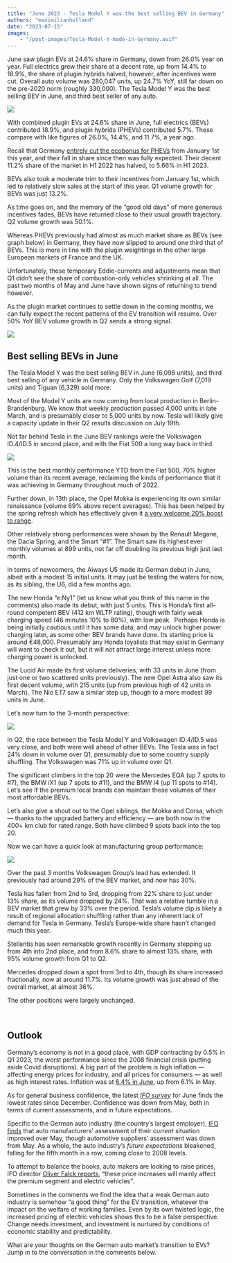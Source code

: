 ```yaml
---
title: "June 2023 - Tesla Model Y was the best selling BEV in Germany"
authors: "maximilianholland"
date: "2023-07-15"
images: 
    - "/post-images/Tesla-Model-Y-made-in-Germany.avif"
---
```


June saw plugin EVs at 24.6% share in Germany, down from 26.0% year on year. Full electrics grew their share at a decent rate, up from 14.4% to 18.9%, the share of plugin hybrids halved, however, after incentives were cut. Overall auto volume was 280,047 units, up 24.7% YoY, still far down on the pre-2020 norm (roughly 330,000). The Tesla Model Y was the best selling BEV in June, and third best seller of any auto.

![](post-images/June-2023-Germany-Passenger-Auto-Registrations.avif)

With combined plugin EVs at 24.6% share in June, full electrics (BEVs) contributed 18.9%, and plugin hybrids (PHEVs) contributed 5.7%. These compare with like figures of 26.0%, 14.4%, and 11.7%, a year ago.

Recall that Germany [entirely cut the ecobonus for PHEVs](/2023/01/08/in-december-evs-took-more-than-half-of-the-german-car-market/) from January 1st this year, and their fall in share since then was fully expected. Their decent 11.2% share of the market in H1 2022 has halved, to 5.66% in H1 2023.

BEVs also took a moderate trim to their incentives from January 1st, which led to relatively slow sales at the start of this year. Q1 volume growth for BEVs was just 13.2%.

As time goes on, and the memory of the “good old days” of more generous incentives fades, BEVs have returned close to their usual growth trajectory. Q2 volume growth was 50.1%.

Whereas PHEVs previously had almost as much market share as BEVs (see graph below) in Germany, they have now slipped to around one third that of BEVs. This is more in line with the plugin weightings in the other large European markets of France and the UK.

Unfortunately, these temporary Eddie-currents and adjustments mean that Q1 didn’t see the share of combustion-only vehicles shrinking at all. The past two months of May and June have shown signs of returning to trend however.

As the plugin market continues to settle down in the coming months, we can fully expect the recent patterns of the EV transition will resume. Over 50% YoY BEV volume growth in Q2 sends a strong signal.

![](post-images/June-2023-Germany-Monthly-Powertrain-Market-Share.avif)

## Best selling BEVs in June

The Tesla Model Y was the best selling BEV in June (6,098 units), and third best selling of any vehicle in Germany. Only the Volkswagen Golf (7,019 units) and Tiguan (6,329) sold more.

Most of the Model Y units are now coming from local production in Berlin-Brandenburg. We know that weekly production passed 4,000 units in late March, and is presumably closer to 5,000 units by now. Tesla will likely give a capacity update in their Q2 results discussion on July 19th.

Not far behind Tesla in the June BEV rankings were the Volkswagen ID.4/ID.5 in second place, and with the Fiat 500 a long way back in third.

![](post-images/Germany-BEVs-June-2023.avif)

This is the best monthly performance YTD from the Fiat 500, 70% higher volume than its recent average, reclaiming the kinds of performance that it was achieving in Germany throughout much of 2022.

Further down, in 13th place, the Opel Mokka is experiencing its own similar renaissance (volume 69% above recent averages). This has been helped by the spring refresh which has effectively given it [a very welcome 20% boost to range](https://www.media.stellantis.com/em-en/opel/press/opel-mokka-electric-now-with-even-more-range).

Other relatively strong performances were shown by the Renault Megane, the Dacia Spring, and the Smart “#1”. The Smart saw its highest ever monthly volumes at 899 units, not far off doubling its previous high just last month.

In terms of newcomers, the Aiways U5 made its German debut in June, albeit with a modest 15 initial units. It may just be testing the waters for now, as its sibling, the U6, did a few months ago.

The new Honda “e:Ny1” (let us know what you think of this name in the comments) also made its debut, with just 5 units. This is Honda’s first all-round competent BEV (412 km WLTP rating), though with fairly weak charging speed (46 minutes 10% to 80%), with low peak.  Perhaps Honda is being initially cautious until it has some data, and may unlock higher power charging later, as some other BEV brands have done. Its starting price is around €48,000. Presumably any Honda loyalists that may exist in Germany will want to check it out, but it will not attract large interest unless more charging power is unlocked.

The Lucid Air made its first volume deliveries, with 33 units in June (from just one or two scattered units previously). The new Opel Astra also saw its first decent volume, with 215 units (up from previous high of 42 units in March). The Nio ET7 saw a similar step up, though to a more modest 99 units in June.

Let’s now turn to the 3-month perspective:

![](post-images/Germany-BEVs-June-23-Trailing-Qtr.avif)

In Q2, the race between the Tesla Model Y and Volkswagen ID.4/ID.5 was very close, and both were well ahead of other BEVs. The Tesla was in fact 24% down in volume over Q1, presumably due to some country supply shuffling. The Volkswagen was 71% up in volume over Q1.

The significant climbers in the top 20 were the Mercedes EQA (up 7 spots to #7), the BMW iX1 (up 7 spots to #11), and the BMW i4 (up 11 spots to #14).  Let’s see if the premium local brands can maintain these volumes of their most affordable BEVs.

Let’s also give a shout out to the Opel siblings, the Mokka and Corsa, which — thanks to the upgraded battery and efficiency — are both now in the 400+ km club for rated range. Both have climbed 9 spots back into the top 20.

Now we can have a quick look at manufacturing group performance:

![](post-images/Germany-BEV-Groups-June-23-Trailing-Qtr.avif)

Over the past 3 months Volkswagen Group’s lead has extended. It previously had around 29% of the BEV market, and now has 30%.

Tesla has fallen from 2nd to 3rd, dropping from 22% share to just under 13% share, as its volume dropped by 24%. That was a relative tumble in a BEV market that grew by 33% over the period. Tesla’s volume dip is likely a result of regional allocation shuffling rather than any inherent lack of demand for Tesla in Germany. Tesla’s Europe-wide share hasn’t changed much this year.

Stellantis has seen remarkable growth recently in Germany stepping up from 4th into 2nd place, and from 8.6% share to almost 13% share, with 95% volume growth from Q1 to Q2.

Mercedes dropped down a spot from 3rd to 4th, though its share increased fractionally, now at around 11.7%. Its volume growth was just ahead of the overall market, at almost 36%.

The other positions were largely unchanged.

 

## Outlook

Germany’s economy is not in a good place, with GDP contracting by 0.5% in Q1 2023, the worst performance since the 2008 financial crisis (putting aside Covid disruptions). A big part of the problem is high inflation — affecting energy prices for industry, and all prices for consumers — as well as high interest rates. Inflation was at [6.4% in June](https://tradingeconomics.com/germany/indicators), up from 6.1% in May.

As for general business confidence, the latest [_IFO survey_](https://www.ifo.de/) for June finds the lowest rates since December. Confidence was down from May, both in terms of current assessments, and in future expectations.

Specific to the German auto industry (the country’s largest employer), [IFO finds](https://www.ifo.de/en/press-release/2023-07-05/situation-much-better-german-automakers) that auto manufacturers’ assessment of their _current_ situation improved over May, though automotive suppliers’ assessment was down from May. As a whole, the auto industry’s _future expectations_ bleakened, falling for the fifth month in a row, coming close to 2008 levels.

To attempt to balance the books, auto makers are looking to raise prices, IFO director [Oliver Falck reports](https://www.ifo.de/en/press-release/2023-07-05/situation-much-better-german-automakers), “these price increases will mainly affect the premium segment and electric vehicles”.

Sometimes in the comments we find the idea that a weak German auto industry is somehow “a good thing” for the EV transition, whatever the impact on the welfare of working families. Even by its own twisted logic, the increased pricing of electric vehicles shows this to be a false perspective. Change needs investment, and investment is nurtured by conditions of economic stability and predictability.

What are your thoughts on the German auto market’s transition to EVs? Jump in to the conversation in the comments below.
